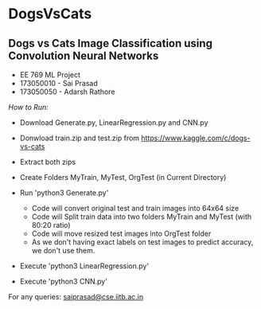 # DogsVsCats
Dogs vs Cats Image Classification using Convolution Neural Networks
---------------------------------------
+ EE 769 ML Project
+ 173050010 - Sai Prasad
+ 173050050 - Adarsh Rathore


*How to Run:*

+ Download Generate.py, LinearRegression.py and CNN.py
+ Donwload train.zip and test.zip from https://www.kaggle.com/c/dogs-vs-cats
+ Extract both zips
+ Create Folders MyTrain, MyTest, OrgTest (in Current Directory)
+ Run 'python3 Generate.py'
    + Code will convert original test and train images into 64x64 size
    + Code will Split train data into two folders MyTrain and MyTest (with 80:20 ratio)
    + Code will move resized test images into OrgTest folder
    + As we don't having exact labels on test images to predict accuracy, we don't use them.

+ Execute 'python3 LinearRegression.py' 
+ Execute 'python3 CNN.py' 



For any queries:
saiprasad@cse.iitb.ac.in


